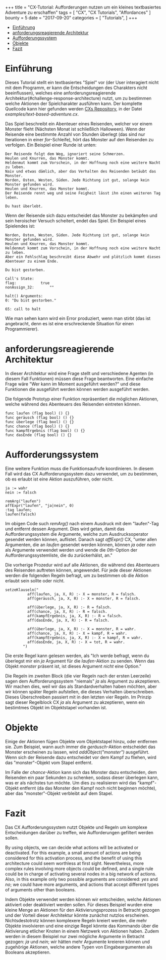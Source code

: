+++
title = "CX-Tutorial: Aufforderungen nutzen um ein kleines textbasiertes Adventure zu erschaffen"
tags = [
    "CX",
    "CX Tutorials",
    "Affordances"
]
bounty = 5
date = "2017-09-20"
categories = [
    "Tutorials",
]
+++

<!-- MarkdownTOC autolink="true" bracket="round" depth="2" -->

- [Einführung](#introduction)
- [anforderungsreagierende Architektur](#challenge-response-architecture)
- [Aufforderungssystem](#affordance-system)
- [Objekte](#objects)
- [Fazit](#conclusion)

<!-- /MarkdownTOC -->

# Einführung

Dieses Tutorial stellt ein textbasiertes "Spiel" vor (der User interagiert nicht mit dem Programm,
er kann die Entscheidungen des Charakters nicht beeinflussen), welches eine 
anforderungsreagierende Architektur(#challenge-response-architecture)
nutzt, um zu bestimmen welche Aktionen der Spielcharakter ausführen kann.
Der komplette Quellcode kann hier gefunden werden [CXs Repository](https://github.com/skycoin/cx),
in der Datei *examples/text-based-adventure.cx*.

Das Spiel beschreibt ein Abenteuer eines Reisenden, welcher vor einem Monster flieht (Nächsten Monat
ist schließlich Halloween). Wenn der Reisende eine bestimmte Anzahl von Stunden überlegt (das sind nur 
Iterationen in einer *for*-Schleife), hört das Monster auf den Reisenden zu verfolgen. 
Ein Beispiel einer Runde ist unten:

```
Der Reisende folgt dem Weg, ignoriert seine Schmerzen.
Heulen und Knurren, das Monster kommt.
Heldenmut kommt zum Vorschein, in der Hoffnung noch eine weitere Nacht zu leben.
Naiv und etwas dämlich, aber das Verhalten des Reisenden betäubt das Monster.
Norden, Osten, Westen, Süden. Jede Richtung ist gut, solange kein Monster gefunden wird.
Heulen und Knurren, das Monster kommt.
Der Reisende rennt weg und seine Feigheit lässt ihn einen weiteren Tag leben.

Du hast überlebt.
```

Wenn der Reisende sich dazu entscheidet das Monster zu bekämpfen und sein
heroischer Versuch scheitert, endet das Spiel. Ein Beispiel eines Spielendes ist:

```
Norden, Osten, Westen, Süden. Jede Richtung ist gut, solange kein Monster gefunden wird.
Heulen und Knurren, das Monster kommt.
Heldenmut kommt zum Vorschein, in der Hoffnung noch eine weitere Nacht zu leben.
Aber ein Fehlschlag beschreibt diese Abwehr und plötzlich kommt dieses Abenteuer zu einem Ende.

Du bist gestorben.

Call's State:
flag:			true
nonAssign_32:		""

halt() Arguments:
0: "Du bist gestorben."

65: call to halt
```

Wie man sehen kann wird ein Error produziert, wenn man stirbt (das ist angebracht, denn es ist 
eine erschreckende Situation für einen Programmierer).

# anforderungsreagierende Architektur

In dieser Architektur wird eine Frage stellt und verschiedene Agenten (in diesem Fall Funktionen)
müssen diese Frage beantworten. Eine einfache Frage wäre "Wer kann im Moment ausgeführt werden?" und diese 
Funktionen die ausgeführt werden können werden ausgeführt werden.

Die folgende Prototyp einer Funktion repräsentiert die möglichen Aktionen,
welche während des Abenteuers des Reisenden eintreten können.

```
func laufen (flag bool) () {}
func geräusch (flag bool) () {}
func überlege (flag bool) () {}
func chance (flag bool) () {}
func kampfErgebnis (flag bool) () {}
func dasEnde (flag bool) () {}
```

# Aufforderungssystem

Eine weitere Funktion muss die Funktionsaufrufe koordinieren. In diesem Fall wird das 
CX Aufforderungssystem dazu verwendet, um zu bestimmen, ob es erlaubt ist eine Aktion 
auszuführen, oder nicht.

```
ja := wahr
nein := falsch

remArg("laufen")
affExpr("laufen", "ja|nein", 0)
:tag laufen;
laufen(falsch)
```

Im obigen Code such *remArg()* nach einem Ausdruck mit dem "laufen"-Tag und entfernt dessen Argument. 
Dies wird getan, damit das Aufforderungssystem die Argumente, welche zum Ausdrucksoperator gesendet werden 
können, auflistet. Danach sagt *affExpr()* CX, "unter allen Argumenten, die an *laufen* gesendet werden 
können, können *ja* oder *nein* als Argumente verwendet werden und wende die 
*0th*-Option der Aufforderungssystemliste, die du zurückerhälst, an."

Die vorherige Prozedur wird auf alle Aktionen, die während des Abenteuers des 
Reisenden auftreten können, angewendet. Für jede dieser Aktionen werden die folgenden Regeln
befragt, um zu bestimmen ob die Aktion erlaubt sein sollte oder nicht.

```
setzeKlauseln("
          aff(laufen, ja, X, R) :- X = monster, R = falsch.
          aff(geräusch, ja, X, R) :- X = monster, R = falsch.

          aff(überlege, ja, X, R) :- R = falsch.
          aff(chance, ja, X, R) :- R = falsch.
          aff(kampfErgebnis, ja, X, R) :- R = falsch.
          aff(dasEnde, ja, X, R) :- R = falsch.

          aff(überlege, ja, X, R) :- X = monster, R = wahr.
          aff(chance, ja, X, R) :- X = kampf, R = wahr.
          aff(kampfErgebnis, ja, X, R) :- X = kampf, R = wahr.
          aff(dasEnde, ja, X, R) :- X = tot, R = wahr.
        ")
```

Die erste Regel kann gelesen werden, als "Ich werde befragt, wenn du überlegst mir ein *ja* Argument für die 
*laufen*-Aktion zu senden. Wenn das Objekt *monster* präsent ist, ist dieses Argument *nicht* eine Option."

Die Regeln im zweiten Block (die vier Regeln nach der ersten Leerzeile) sagen dem Aufforderungssystem "niemals" *ja* 
als Argument zu akzeptieren. Wir machen dies, weil wir das als Standardverhalten haben möchten, aber wir können später
Regeln aufstellen, die dieses Verhalten überschreiben. Dieses Überschreiben passiert mit in den letzten vier Regeln.
Im Prinzip sagt dieser Regelblock CX *ja* als Argument zu akzeptieren, wenn ein bestimtmes Objekt im Objektstapel 
vorhanden ist.

# Objekte

Einige der Aktionen fügen Objekte vom Objektstapel hinzu, oder entfernen sie.
Zum Beispiel, wann auch immer die *geräusch*-Aktion entscheidet das Monster erscheinen
zu lassen, wird *addObject("monster")*  ausgeführt. Wenn sich der Reisende dazu entscheidet vor 
dem Kampf zu fliehen, wird das "monster"-Objekt vom Stapel entfernt.

Im Falle der *chance*-Aktion kann sich das Monster dazu entscheiden, dem Reisenden ein paar Sekunden 
zu schenken, sodass dieser überlegen kann, was er als nächstes tun möchte. Um dies zu realisieren wird 
das "kampf"-Objekt entfernt (da das Monster den Kampf noch nicht beginnen möchte), aber das 
"monster"-Objekt verbleibt auf dem Stapel.

# Fazit

Das CX Aufforderungssystem nutzt Objekte und Regeln um komplexe Entscheidungen darüber zu treffen,
wie Aufforderungen gefiltert werden sollen.


By using objects, we can decide what actions will be activated or
deactivated. For this example, a small amount of actions are being
considered for this activation process, and the benefit of using this
architecture could seem worthless at first sight. Nevertheless, more
complex rules involving more objects could be defined, and a single
rule could be in charge of activating several nodes in a big network
of actions. Also, in this example only two possible arguments are
considered: *yes* and *no*; we could have more arguments, and actions
that accept different types of arguments other than booleans.

Indem Objekte verwendet werden können wir entscheiden, welche Aktionen aktiviert oder deaktiviert
werden sollen. Für dieses Beispiel wurden eine kleine Menge an Aktionen für den 
Aktivierungsprozess in Betracht gezogen und der Vorteil dieser Architektur könnte zunächst
nutzlos erscheinen. Nichtsdestotrotz können komplexere Regeln kreiert werden, die mehr Objekte involvieren
und eine einzige Regel könnte das Kommando über die Aktivierung etlicher Knoten in einem Netzwerk von 
Aktionen haben. Zudem werden in diesem Beispiel nur zwei mögliche Argumente in Betracht gezogen: 
*ja* und *nein*; wir hätten mehr Argumente kreieren können und zugehörige Aktionen, welche andere 
Typen von Eingabeargumenten als Booleans akzeptieren.
